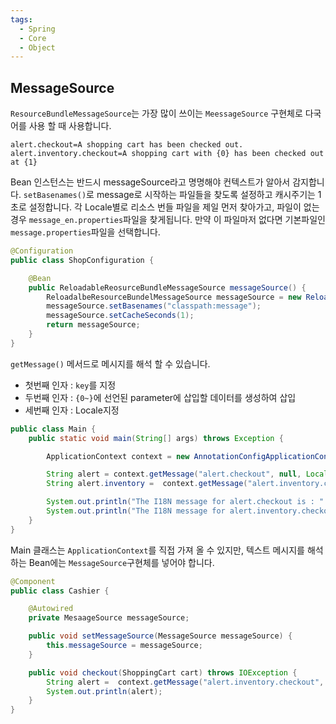 ```yaml
---
tags:
  - Spring
  - Core
  - Object
---
```

## MessageSource
`ResourceBundleMessageSource`는 가장 많이 쓰이는 `MeessageSource` 구현체로 다국어를 사용 할 때 사용합니다.

```properties title:"message_en_US.properties"
alert.checkout=A shopping cart has been checked out.
alert.inventory.checkout=A shopping cart with {0} has been checked out at {1}
```

Bean 인스턴스는 반드시 messageSource라고 명명해야 컨텍스트가 알아서 감지합니다.
`setBasenames()`로 message로 시작하는 파일들을 찾도록 설정하고 캐시주기는 1초로 설정합니다.
각 Locale별로 리소스 번들 파일을 제일 먼저 찾아가고, 파일이 없는 경우 `message_en.properties`파일을 찾게됩니다. 만약 이 파일마저 없다면 기본파일인  `message.properties`파일을 선택합니다.
```java title:"ShopConfiguration.java"
@Configuration
public class ShopConfiguration {

	@Bean
	public ReloadableReosurceBundleMessageSource messageSource() {
		ReloadalbeResourceBundelMessageSource messageSource = new ReloadalbeResourceBundelMessageSource();
		messageSource.setBasenames("classpath:message");
		messageSource.setCacheSeconds(1);
		return messageSource;
	}
}
```

`getMessage()` 메서드로 메시지를 해석 할 수 있습니다.
* 첫번째 인자 : `key`를 지정
* 두번째 인자 : `{0~}`에 선언된 parameter에 삽입할 데이터를 생성하여 삽입
* 세번째 인자 : Locale지정
```java title:"Main.java"
public class Main {
	public static void main(String[] args) throws Exception {

		ApplicationContext context = new AnnotationConfigApplicationContext(ShopConfiguration.class);

		String alert = context.getMessage("alert.checkout", null, Locale.US);
		String alert.inventory =  context.getMessage("alert.inventory.checkout", new Object[] {"[DVD-RW 3.0]", new Date()}, Locale.US);

		System.out.println("The I18N message for alert.checkout is : " + alert);
		System.out.println("The I18N message for alert.inventory.checkout is : " + alert_inventory);
	}
}
```

Main 클래스는 `ApplicationContext`를 직접 가져 올 수 있지만, 텍스트 메시지를 해석하는 Bean에는 `MessageSource`구현체를 넣어야 합니다.
```java
@Component
public class Cashier {

	@Autowired
	private MesaageSource messageSource;

	public void setMessageSource(MessageSource messageSource) {
		this.messageSource = messageSource;
	}

	public void checkout(ShoppingCart cart) throws IOException {
		String alert =  context.getMessage("alert.inventory.checkout", cart.getItems(), new Date()}, Locale.US);
		System.out.println(alert);
	}
}
```
